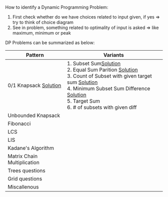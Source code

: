 How to identify a Dynamic Programming Problem:

1. First check whether do we have choices related to input given, if yes => try to think of choice diagram
2. See in problem, something related to optimality of input is asked => like maximum, minimum or peak

DP Problems can be summarized as below:


| Pattern | Variants |
| - | - |
| 0/1 Knapsack [Solution](https://github.com/pranjalsaxena10/DSA-problems-solutions/blob/dynamic-programming/Dynamic-Programming/0-1_Knapsack/Solution.java) | 1. Subset Sum[Solution](https://github.com/pranjalsaxena10/DSA-problems-solutions/blob/dynamic-programming/Dynamic-Programming/Subset-sum-and-equal-sum-partition/Solution.java)<br>2. Equal Sum Parition [Solution](https://github.com/pranjalsaxena10/DSA-problems-solutions/blob/dynamic-programming/Dynamic-Programming/Subset-sum-and-equal-sum-partition/Solution.java)<br>3. Count of Subset with given target sum [Solution](https://github.com/pranjalsaxena10/DSA-problems-solutions/blob/dynamic-programming/Dynamic-Programming/Count-of-subset-with-target-sum/Solution.java)<br>4. Minimum Subset Sum Difference [Solution](https://github.com/pranjalsaxena10/DSA-problems-solutions/blob/dynamic-programming/Dynamic-Programming/Minimum-Subset-Sum-Difference/Solution.java)<br> 5. Target Sum<br> 6. # of subsets with given diff |
| Unbounded Knapsack |   |
| Fibonacci |   |
| LCS |   |
| LIS |   |
| Kadane's Algorithm |   |
| Matrix Chain Multiplication |   |
| Trees questions |   |
| Grid questions |   |
| Miscallenous |   |
